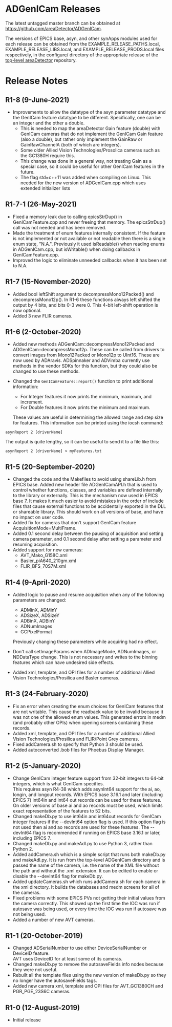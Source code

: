 ADGenICam Releases
==================

The latest untagged master branch can be obtained at
https://github.com/areaDetector/ADGenICam.

The versions of EPICS base, asyn, and other synApps modules used for each release can be obtained from 
the EXAMPLE_RELEASE_PATHS.local, EXAMPLE_RELEASE_LIBS.local, and EXAMPLE_RELEASE_PRODS.local
files respectively, in the configure/ directory of the appropriate release of the 
[top-level areaDetector](https://github.com/areaDetector/areaDetector) repository.


Release Notes
=============
R1-8 (9-June-2021)
-------------------
* Improvements to allow the datatype of the asyn parameter datatype and the GenICam
  feature datatype to be different. Specifically, one can be an integer and the other a double.
  - This is needed to map the areaDetector Gain feature (double) with GenICam cameras
    that do not implement the GenICam Gain feature (also a double), but rather only implement
    the GainRaw or GainRawChannelA (both of which are integers).
  - Some older Allied Vision Technologies/Prosolica cameras such as the GC1380H require this.
  - This change was done in a general way, not treating Gain as a special case, so it could
    be useful for other GenICam features in the future.
  - The flag std=c++11 was added when compiling on Linux.  This needed for the new version of ADGenICam.cpp
    which uses extended initializer lists

R1-7-1 (26-May-2021)
-------------------
* Fixed a memory leak due to calling epicsStrDup() in GenICamFeature.cpp and never freeing that memory.
  The epicsStrDup() call was not needed and has been removed.
* Made the treatment of enum features internally consistent.
  If the feature is not implemented or not available or not readable then there is a single enum state, "N.A.".
  Previously it used isReadable() when reading enums in ADGenICam.cpp, 
  but isWritable() when doing callbacks in GenICamFeature.cpp.
* Improved the logic to eliminate unneeded callbacks when it has been set to N.A.

R1-7 (15-November-2020)
-------------------
* Added bool leftShift argument to decompressMono12Packed() and decompressMono12p().
  In R1-6 these functions always left shifted the output by 4 bits, and bits 0-3 were 0.
  This 4-bit left-shift operation is now optional.
* Added 3 new FLIR cameras.

R1-6 (2-October-2020)
-------------------
* Added new methods ADGenICam::decompressMono12Packed and ADGenICam::decompressMono12p.
  These can be called from drivers to convert images from Mono12Packed or Mono12p
  to UInt16.  These are now used by ADAravis.
  ADSpinnaker and ADVimba currently use methods in the vendor SDKs for this function,
  but they could also be changed to use these methods.
* Changed the `GenICamFeature::report()` function to print additional information:
  - For Integer features it now prints the minimum, maximum, and increment.
  - For Double features it now prints the minimum and maximum.
  
  These values are useful in determining the allowed range and step size for features.
  This information can be printed using the iocsh command:
```
asynReport 2 [driverName]
```
  The output is quite lengthy, so it can be useful to send it to a file like this:
```
asynReport 2 [driverName] > myFeatures.txt
```

R1-5 (20-September-2020)
-------------------
* Changed the code and the Makefiles to avoid using shareLib.h from EPICS base.
  Added new header file ADGenICamAPI.h that is used to control whether
  functions, classes, and variables are defined internally to the library or externally. 
  This is the mechanism now used in EPICS base 7.
  It makes it much easier to avoid mistakes in the order of include files that cause external 
  functions to be accidentally exported in the DLL or shareable library. 
  This should work on all versions of base, and have no impact on user code.
* Added fix for cameras that don't support GenICam feature AcquisitionMode=MultiFrame.
* Added 0.1 second delay between the pausing of acquisition and setting camera parameter, and
  0.1 second delay after setting a parameter and resuming acquisition.
* Added support for new cameras:
  - AVT_Mako_G158C.xml
  - Basler_piA640_210gm.xml
  - FLIR_BFS_70S7M.xml

R1-4 (9-April-2020)
-------------------
* Added logic to pause and resume acquisition when any of the following parameters are changed:
  - ADMinX, ADMinY 
  - ADSizeX, ADSizeY
  - ADBinX, ADBinY
  - ADNumImages
  - GCPixelFormat

  Previously changing these parameters while acquiring had no effect.
* Don't call setImageParams when ADImageMode, ADNumImages, or NDDataType change.
  This is not necessary and writes to the binning features which can have undesired side effects.
* Added xml, template, and OPI files for a number of additional Allied Vision Technologies/Prosilica 
  and Basler cameras.

R1-3 (24-February-2020)
------------------------
* Fix an error when creating the enum choices for GenICam features that are not writable.
  This cause the readback value to be invalid because it was not one of the allowed enum values.
  This generated errors in medm (and probably other OPIs) when opening screens containing these records.
* Added xml, template, and OPI files for a number of additional Allied Vision Technologies/Prosilica 
  and FLIR/Point Grey cameras.
* Fixed addCamera.sh to specify that Python 3 should be used.
* Added autoconverted .bob files for Phoebus Display Manager.

R1-2 (5-January-2020)
------------------------
* Change GenICam integer feature support from 32-bit integers to 64-bit integers, which is what GenICam specifies.  
  This requires asyn R4-38 which adds asynInt64 support for the ai, ao, longin, and longout records.
  With EPICS base 3.16.1 and later (including EPICS 7) int64in and int64 out records can be used for these features.  
  On older versions of base ai and ao records must be used, which limits exact representation of the features to 52 bits.
* Changed makeDb.py to use int64in and int64out records for GenICam integer features if the --devInt64 option flag is used.
  If this option flag is not used then ai and ao records are used for these features.
  The --devInt64 flag is recommended if running on EPICS base 3.16.1 or later, including EPICS 7.
* Changed makeDb.py and makeAdl.py to use Python 3, rather than Python 2.
* Added addCamera.sh which is a simple script that runs both makeDb.py and makeAdl.py.
  It is run from the top-level ADGenICam directory and is passed the name of the camera,
  i.e. the name of the XML file without the path and without the .xml extension.
  It can be edited to enable or disable the --devInt64 flag for makeDb.py.
* Added updateCameras.sh which runs addCamera.sh for each camera in the xml directory. 
  It builds the databases and medm screens for all of the cameras.
* Fixed problems with some EPICS PVs not getting their initial values from the camera correctly.
  This showed up the first time the IOC was run if autosave was being used, or every time the
  IOC was run if autosave was not being used.
* Added a number of new AVT cameras.

R1-1 (20-October-2019)
----------------------
* Changed ADSerialNumber to use either DeviceSerialNumber or DeviceID feature.  
  AVT uses DeviceID for at least some of its cameras.
* Changed makeDb.py to remove the autosaveFields info nodes because they were not useful.
* Rebuilt all the template files using the new version of makeDb.py so they no longer have the autosaveFields tags.
* Added new camera xml, template and OPI files for AVT_GC1380CH and PGR_PGE_23S6C cameras.

R1-0 (12-August-2019)
----
* Initial release


